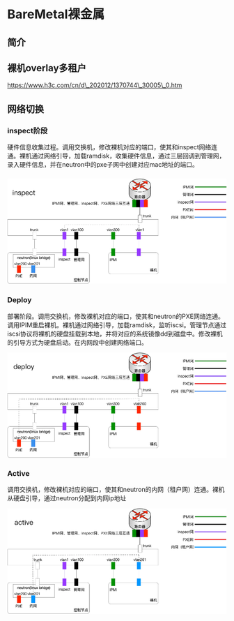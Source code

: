 # BareMetal裸金属

## 简介

## 裸机overlay多租户

https://www.h3c.com/cn/d\_202012/1370744\_30005\_0.htm

## 网络切换

### inspect阶段

硬件信息收集过程。调用交换机，修改裸机对应的端口，使其和inspect网络连通。裸机通过网络引导，加载ramdisk，收集硬件信息，通过三层回调到管理网，录入硬件信息，并在neutron中的pxe子网中创建对应mac地址的端口。

### ![](/_images/ironic_netswitch_inspect.png)

### Deploy

部署阶段。调用交换机，修改裸机对应的端口，使其和neutron的PXE网络连通。调用IPIM重启裸机。裸机通过网络引导，加载ramdisk，监听iscsi。管理节点通过iscsi协议将裸机的硬盘挂载到本地，并将对应的系统镜像dd到磁盘中。修改裸机的引导方式为硬盘启动。在内网段中创建网络端口。

![](/assets/ironic_netswitch_deploy.png)

### Active

调用交换机，修改裸机对应的端口，使其和neutron的内网（租户网）连通。裸机从硬盘引导，通过neutron分配到内网ip地址

![](/assets/ironic_netswitch_active.png)

